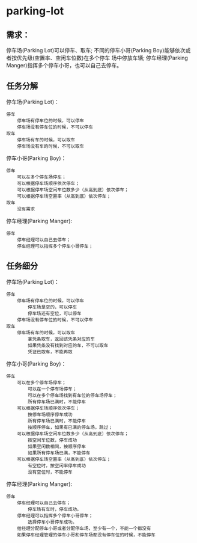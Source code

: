 # parking-lot

## 需求：
停车场(Parking Lot)可以停车、取车;
不同的停车小哥(Parking Boy)能够依次或者按优先级(空置率、空闲车位数)在多个停车
场中停放车辆;
停车经理(Parking Manger)指挥多个停车小哥，也可以自己去停车。

## 任务分解
停车场(Parking Lot)：

    停车
        停车场有停车位的时候，可以停车
        停车场没有停车位的时候，不可以停车
    取车
        停车场有车的时候，可以取车
        停车场没有车的时候，不可以取车
            
停车小哥(Parking Boy)：

    停车
        可以在多个停车场停车；
        可以根据停车场顺序依次停车；
        可以根据停车场空闲车位数多少（从高到底）依次停车；
        可以根据停车场空置率（从高到底）依次停车；
    取车
        没有需求

停车经理(Parking Manger):

    停车
        停车经理可以自己去停车；
        停车经理可以指挥多个停车小哥停车；

## 任务细分
停车场(Parking Lot)： 

    停车
        停车场有停车位的时候，可以停车
            停车场是空的，可以停车
            停车场还有空位，可以停车
        停车场没有停车位的时候，不可以停车
    取车
        停车场有车的时候，可以取车
            拿凭条取车，返回该凭条对应的车
            如果凭条没有找到对应的车，不可以取车
            凭证已取车，不能再取
            
停车小哥(Parking Boy)：

    停车
        可以在多个停车场停车；
            可以在一个停车场停车；
            可以在多个停车场找到有车位的停车场停车；
            所有停车场已满时，不能停车
        可以根据停车场顺序依次停车；
            按停车场顺序停车成功
            所有停车场已满时，不能停车
            按顺序停车，如果有已满的停车场，跳过；
        可以根据停车场空闲车位数多少（从高到底）依次停车；
            按空闲车位数，停车成功
            如果空闲数相同，按顺序停车
            如果所有停车场已满，不能停车
        可以根据停车场空置率（从高到底）依次停车；
            有空位时，按空闲率停车成功
            没有空位时，不能停车
            
停车经理(Parking Manger):

    停车
        停车经理可以自己去停车；
            停车场有车时，停车成功。
        停车经理可以指挥多个停车小哥停车；
            选择停车小哥停车成功。
        给经理分配停车小哥或者分配停车场，至少有一个，不能一个都没有
        如果停车经理管理的停车小哥和停车场都没有停车位的时候，不能停车

